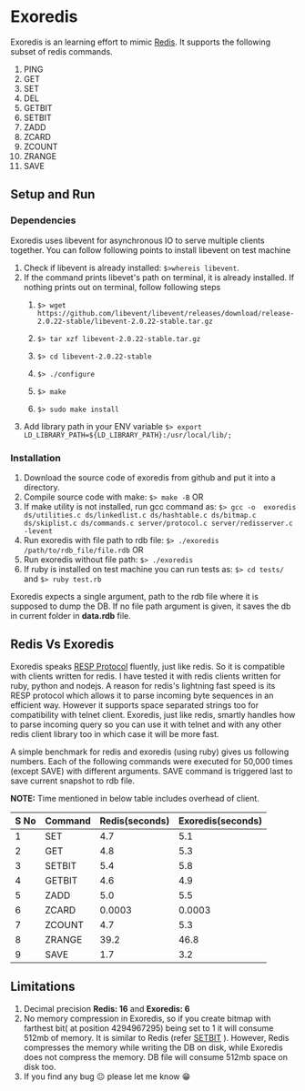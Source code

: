 # Exoredis

Exoredis is an learning effort to mimic [Redis](http://redis.io). It supports the following subset of
redis commands.

1. PING
2. GET
3. SET
4. DEL
5. GETBIT
6. SETBIT
7. ZADD
8. ZCARD
9. ZCOUNT
10. ZRANGE
11. SAVE

## Setup and Run

### Dependencies

Exoredis uses libevent for asynchronous IO to serve multiple clients together. You can follow
following points to install libevent on test machine

1. Check if libevent is already installed: `$>whereis libevent`.
2. If the command prints libevet's path on terminal, it is already installed. If nothing prints out on terminal, follow following steps
    1. `$> wget https://github.com/libevent/libevent/releases/download/release-2.0.22-stable/libevent-2.0.22-stable.tar.gz`

    2. `$> tar xzf libevent-2.0.22-stable.tar.gz`
    3. `$> cd libevent-2.0.22-stable`
    4. `$> ./configure`
    5. `$> make`
    6. `$> sudo make install`
3. Add library path in your ENV variable `$> export LD_LIBRARY_PATH=${LD_LIBRARY_PATH}:/usr/local/lib/;`

### Installation
1. Download the source code of exoredis from github and put it into a directory.
2. Compile source code with make: `$> make -B` OR
3. If make utility is not installed, run gcc command as: `$> gcc -o  exoredis ds/utilities.c ds/linkedlist.c ds/hashtable.c ds/bitmap.c ds/skiplist.c ds/commands.c server/protocol.c server/redisserver.c -levent`
4. Run exoredis with file path to rdb file: `$> ./exoredis /path/to/rdb_file/file.rdb`
OR
5. Run exoredis without file path: `$> ./exoredis`
6. If ruby is installed on test machine you can run tests as: `$> cd tests/` and `$> ruby test.rb`

Exoredis expects a single argument, path to the rdb file where it is supposed to dump the DB. 
If no file path argument is given, it saves the db in current folder in **data.rdb** file.

## Redis Vs Exoredis

Exoredis speaks [RESP Protocol](http://redis.io/topics/protocol) fluently, just like redis.
So it is compatible with clients written for redis.
I have tested it with redis clients written for ruby, python and nodejs. A reason for redis's
lightning fast speed is its RESP protocol which allows it to parse incoming byte sequences in an
efficient way. However it supports space separated strings too for compatibility with telnet client.
Exoredis, just like redis, smartly handles how to parse incoming query so you can use it with telnet
and with any other redis client library too in which case it will be more fast.

A simple benchmark for redis and exoredis (using ruby) gives us following numbers. Each of the following
commands were executed for 50,000 times (except SAVE) with different arguments. SAVE command is
triggered last to save current snapshot to rdb file.

**NOTE:** Time mentioned in below table includes overhead of client.

S No | Command | Redis(seconds) | Exoredis(seconds)
-----|---------|----------------|--------------------
1 | SET | 4.7 | 5.1
2 | GET | 4.8 | 5.3
3 | SETBIT | 5.4 | 5.8
4 | GETBIT | 4.6 | 4.9
5 | ZADD | 5.0 | 5.5
6 | ZCARD | 0.0003 | 0.0003
7 | ZCOUNT | 4.7 | 5.3
8 | ZRANGE | 39.2 | 46.8
9 | SAVE | 1.7 | 3.2

## Limitations
1. Decimal precision **Redis: 16** and **Exoredis: 6**
2. No memory compression in Exoredis, so if you create bitmap with farthest bit( at position 4294967295) being set to 1 it will consume 512mb of memory. It is similar to Redis (refer [SETBIT](http://redis.io/commands/setbit) ). However, Redis compresses the memory while writing the DB on disk, while Exoredis
does not compress the memory. DB file will consume 512mb space on disk too.
3. If you find any bug :neutral_face: please let me know :grin: